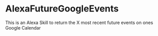 # AlexaFutureGoogleEvents
This is an Alexa Skill to return the X most recent future events on ones Google Calendar
